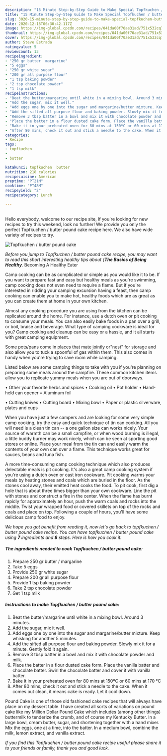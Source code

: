 ```yaml
---
description: "15 Minute Step-by-Step Guide to Make Special Topfkuchen / butter pound cake"
title: "15 Minute Step-by-Step Guide to Make Special Topfkuchen / butter pound cake"
slug: 3020-15-minute-step-by-step-guide-to-make-special-topfkuchen-butter-pound-cake
date: 2020-12-15T06:30:42.117Z
image: https://img-global.cpcdn.com/recipes/041da00f70ae31ad/751x532cq70/topfkuchen-butter-pound-cake-recipe-main-photo.jpg
thumbnail: https://img-global.cpcdn.com/recipes/041da00f70ae31ad/751x532cq70/topfkuchen-butter-pound-cake-recipe-main-photo.jpg
cover: https://img-global.cpcdn.com/recipes/041da00f70ae31ad/751x532cq70/topfkuchen-butter-pound-cake-recipe-main-photo.jpg
author: Steve Estrada
ratingvalue: 5
reviewcount: 13
recipeingredient:
- "250 gr butter  margarine"
- "5 eggs"
- "250 gr white sugar"
- "200 gr all purpose flour"
- "1 tsp baking powder"
- "2 tsp chocolate powder"
- "1 tsp milk"
recipeinstructions:
- "Beat the butter/margarine until white in a mixing bowl. Around 3 minutes."
- "Add the sugar, mix it well."
- "Add eggs one by one into the sugar and margarine/butter mixture. Keep whisking for another 5 minutes."
- "Add the sifted all purpose flour and baking powder. Slowly mix it for a minute. Gently fold it again."
- "Remove 3 tbsp batter in a bowl and mix it with chocolate powder and milk."
- "Place the batter in a flour dusted cake form. Place the vanilla batter and chocolate batter. Swirl the chocolate batter and cover it with vanilla batter."
- "Bake it in your preheated oven for 80 mins at 150ºC or 60 mins at 170 °C"
- "After 80 mins, check it out and stick a needle to the cake. When it comes out clean, it means cake is ready. Let it cool down."
categories:
- Recipe
tags:
- topfkuchen
- 
- butter

katakunci: topfkuchen  butter 
nutrition: 218 calories
recipecuisine: American
preptime: "PT21M"
cooktime: "PT48M"
recipeyield: "2"
recipecategory: Lunch

---
```

<br>
Hello everybody, welcome to our recipe site, If you're looking for new recipes to try this weekend, look no further! We provide you only the perfect Topfkuchen / butter pound cake recipe here. We also have wide variety of recipes to try.
<br>


![Topfkuchen / butter pound cake](https://img-global.cpcdn.com/recipes/041da00f70ae31ad/751x532cq70/topfkuchen-butter-pound-cake-recipe-main-photo.jpg)

<i>Before you jump to Topfkuchen / butter pound cake recipe, you may want to read this short interesting healthy tips about {<strong>The Basics of Being Healthy</strong>.</i>
Becoming A Healthy Eater

    
Camp cooking can be as complicated or simple as you would like it to be. If you want to prepare fast and easy but healthy meals as you're swimming, camp cooking does not even need to require a flame. But if you're interested in ridding your camping excursion having a feast, then camp cooking can enable you to make hot, healthy foods which are as great as you can create them at home in your own kitchen.

 Almost any cooking procedure you are using from the kitchen can be replicated around the home. For instance, use a dutch oven or pit cooking to consume your meals. You can also easily bake foods in a pan over a grill, or boil, braise and beverage. What type of camping cookware is ideal for you? Camp cooking and cleanup can be easy or a hassle, and it all starts with great camping equipment.

Some pots/pans come in places that mate jointly or"nest" for storage and also allow you to tuck a spoonful of gas within them. This also comes in handy when you're trying to save room while camping.

Listed below are some camping things to take with you if you're planning on preparing some meals around the campfire. These common kitchen items allow you to replicate yummy meals when you are out of doorways.


• Other your favorite herbs and spices
• Cooking oil
• Pot holder
• Hand-held can opener
• Aluminum foil

• Cutting knives
• Cutting board
• Mixing bowl
• Paper or plastic silverware, plates and cups

When you have just a few campers and are looking for some very simple camp cooking, try the easy and quick technique of tin can cooking. All you will need is a clean tin can -- a one gallon size can works nicely. Your source of warmth can be a small campfire, or when wood burning is illegal, a little buddy burner may work nicely, which can be seen at sporting good stores or online. Place your meal from the tin can and easily warm the contents of your own can over a flame.  This technique works great for sauces, beans and tuna fish.

A more time-consuming camp cooking technique which also produces delectable meals is pit cooking.  It's also a great camp cooking system if you're using a dutch oven or cast iron cookware. Pit cooking warms your meals by heating stones and coals which are buried in the floor. As the stones cool away, their emitted heat cooks the food. To pit cook, first dig a hole that is about three times bigger than your own cookware. Line the pit with stones and construct a fire in the center. When the flame has burnt rapidly for approximately an hour, push the warm coals and rocks into the middle. Twist your wrapped food or covered skillets on top of the rocks and coals and place on top. Following a couple of hours, you'll have some delicious camp food to enjoy.


<i>We hope you got benefit from reading it, now let's go back to topfkuchen / butter pound cake recipe. You can have topfkuchen / butter pound cake using <strong>7</strong> ingredients and <strong>8</strong> steps. Here is how you cook it.
</i>

##### The ingredients needed to cook Topfkuchen / butter pound cake:

1. Prepare 250 gr butter / margarine
1. Take 5 eggs
1. Provide 250 gr white sugar
1. Prepare 200 gr all purpose flour
1. Provide 1 tsp baking powder
1. Take 2 tsp chocolate powder
1. Get 1 tsp milk


##### Instructions to make Topfkuchen / butter pound cake:

1. Beat the butter/margarine until white in a mixing bowl. Around 3 minutes.
1. Add the sugar, mix it well.
1. Add eggs one by one into the sugar and margarine/butter mixture. Keep whisking for another 5 minutes.
1. Add the sifted all purpose flour and baking powder. Slowly mix it for a minute. Gently fold it again.
1. Remove 3 tbsp batter in a bowl and mix it with chocolate powder and milk.
1. Place the batter in a flour dusted cake form. Place the vanilla batter and chocolate batter. Swirl the chocolate batter and cover it with vanilla batter.
1. Bake it in your preheated oven for 80 mins at 150ºC or 60 mins at 170 °C
1. After 80 mins, check it out and stick a needle to the cake. When it comes out clean, it means cake is ready. Let it cool down.


Pound Cake is one of those old fashioned cake recipes that will always have place on my dessert table. I have created all sorts of variations on pound cake like my Million Dollar Pound Cake which includes (among other things) buttermilk to tenderize the crumb, and of course my Kentucky Butter. In a large bowl, cream butter, sugar, and shortening together with a hand mixer. Mix the eggs, one at a time, into the batter. In a medium bowl, combine the milk, lemon extract, and vanilla extract. 

<i>If you find this Topfkuchen / butter pound cake recipe useful please share it to your friends or family, thank you and good luck.</i>

